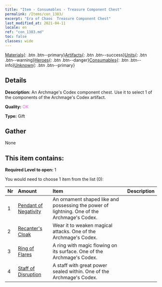 ```yaml
---
title: "Item - Consumables - Treasure Component Chest"
permalink: /Items/con_1383/
excerpt: "Era of Chaos  Treasure Component Chest"
last_modified_at: 2021-04-11
locale: en
ref: "con_1383.md"
toc: false
classes: wide
---
```

 [Materials](/Items/){: .btn .btn--primary}[Artifacts](/Items/Artifacts/){: .btn .btn--success}[Units](/Items/Units/){: .btn .btn--warning}[Heroes](/Items/Heroes/){: .btn .btn--danger}[Consumables](/Items/Consumables/){: .btn .btn--info}[Unknown](/Items/Unknown/){: .btn .btn--primary}

## Details
 **Description:** An Archmage's Codex component chest. Use it to select 1 of the components of the Archmage's Codex artifact.

 **Quality:** <span style="color: #DA70D6">OK</span>

 **Type:** Gift

## Gather

  None

## This item contains:

 **Required Level to open:** 1

 You would need to choose 1 item from the list (0):

  | Nr | Amount |     Item    | Description |
  |:---|:-------|:------------|:-----------:|
  | 1 | [Pendant of Negativity](/Items/art_136/) | An ornament shaped like and possessing the power of lightning. One of the Archmage's Codex. | 
  | 2 | [Recanter's Cloak](/Items/art_137/) | Wear it to weaken magical attacks. One of the Archmage's Codex. | 
  | 3 | [Ring of Flares](/Items/art_138/) | A ring with magic flowing on its surface. One of the Archmage's Codex. | 
  | 4 | [Staff of Disruption](/Items/art_139/) | A staff with great power sealed within. One of the Archmage's Codex. | 
